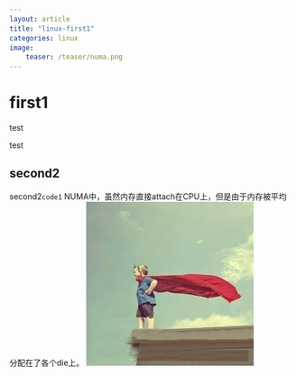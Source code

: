```yaml
---
layout: article
title: "linux-first1"
categories: linux
image:
    teaser: /teaser/numa.png
---
```



# first1
test

test

## second2
second2`code1`
NUMA中，虽然内存直接attach在CPU上，但是由于内存被平均分配在了各个die上。
![numa](/images/bio-photo.jpg)
